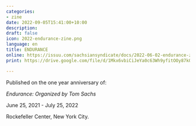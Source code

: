 ```yaml
---
categories:
- zine
date: 2022-09-05T15:41:00+10:00
description: 
draft: false
icon: 2022-endurance-zine.png
language: en
title: ENDURANCE
online: https://issuu.com/sachsiansyndicate/docs/2022-06-02-endurance-zine-online
print: https://drive.google.com/file/d/1Mkx6vbiCiJeYa0c63Wh9yfitOOy87kQC/view

---
```


Published on the one year anniversary of:

<p class="block"><i>Endurance: Organized by Tom Sachs</i></p>
<p class="block">June 25, 2021 - July 25, 2022</p>
<p class="block">Rockefeller Center, New York City.</p>